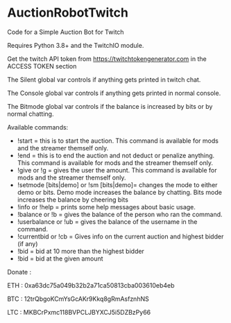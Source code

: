 # AuctionRobotTwitch
Code for a Simple Auction Bot for Twitch

Requires Python 3.8+ and the TwitchIO module.

Get the twitch API token from https://twitchtokengenerator.com in the ACCESS TOKEN section

The Silent global var controls if anything gets printed in twitch chat.

The Console global var controls if anything gets printed in normal console.

The Bitmode global var controls if the balance is increased by bits or by normal chatting.

Available commands:
 - !start = this is to start the auction. This command is available for mods and the streamer themself only.
 - !end = this is to end the auction and not deduct or penalize anything. This command is available for mods and the streamer themself only.
 - !give <amount> <username> or !g <amount> <username>  = gives the user the amount. This command is available for mods and the streamer themself only.
 - !setmode [bits|demo] or !sm [bits|demo]= changes the mode to either demo or bits. Demo mode increases the balance by chatting. Bits mode increases the balance by cheering bits
 - !info or !help = prints some help messages about basic usage.
 - !balance or !b = gives the balance of the person who ran the command. 
 - !userbalance <username> or !ub <username> = gives the balance of the username in the command.
 - !currentbid or !cb = Gives info on the current auction and highest bidder (if any)
 - !bid = bid at 10 more than the highest bidder
 - !bid <amount> = bid at the given amount
 
 
 
 
 Donate :
 
 ETH : 0xa63dc75a049b32b2a71ca50813cba003610eb4eb
 
 BTC : 12trQbgoKCmYsGcAKr9Kkq8gRmAsfznhNS
 
 LTC : MKBCrPxmc118BVPCLJBYXCJ5i5DZBzPy66
